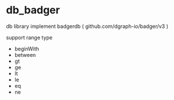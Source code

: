 # db_badger
db library implement badgerdb ( github.com/dgraph-io/badger/v3 )


support range type
  - beginWith
  - between
  - gt
  - ge
  - lt
  - le
  - eq
  - ne
